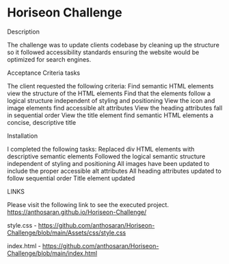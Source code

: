 # Horiseon Challenge

Description

The challenge was to update clients codebase by cleaning up the structure so it followed accessibility standards ensuring the website would be optimized for search engines.

Acceptance Criteria tasks

The client requested the following criteria:
 Find semantic HTML elements view the structure of the HTML elements
 Find that the elements follow a logical structure independent of styling and positioning
 View the icon and image elements find accessible alt attributes
 View the heading attributes fall in sequential order
 View the title element find semantic HTML elements a concise, descriptive title

Installation

I completed the following tasks:
Replaced div HTML elements with descriptive semantic elements
Followed the logical semantic structure independent of styling and positioning
All images have been updated to include the proper accessible alt attributes
All heading attributes updated to follow sequential order
Title element updated

LINKS

Please visit the following link to see the executed project.
   <https://anthosaran.github.io/Horiseon-Challenge/>

   style.css - 
    <https://github.com/anthosaran/Horiseon-Challenge/blob/main/Assets/css/style.css>
   
   index.html -
    <https://github.com/anthosaran/Horiseon-Challenge/blob/main/index.html>
